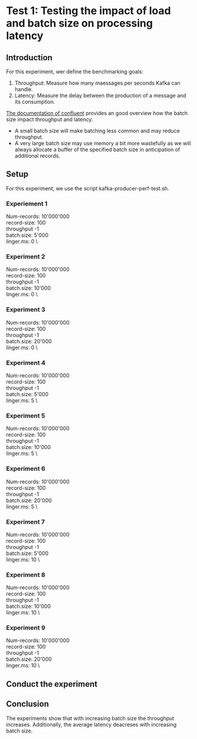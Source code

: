 # Test 1: Testing the impact of load and batch size on processing latency

## Introduction

For this experiment, wer define the benchmarking goals:
1. Throughput: Measure how many maessages per seconds Kafka can handle.
2. Latency: Measure the delay between the production of a message and its consumption.

[The documentation of confluent](https://docs.confluent.io/platform/current/installation/configuration/producer-configs.html#batch-size) provides an good overview how the batch size impact throughput and latency.
* A small batch size will make batching less common and may reduce throughput.
* A very large batch size may use memory a bit more wastefully as we will always allocate a buffer of the specified batch size in anticipation of additional records. 

## Setup

For this experiment, we use the script kafka-producer-perf-test.sh. 

### Experiement 1
Num-records: 10'000'000 \
record-size: 100 \
throughput -1 \
batch.size: 5'000 \
linger.ms: 0 \

### Experiment 2
Num-records: 10'000'000 \
record-size: 100\
throughput -1 \
batch.size: 10'000 \
linger.ms: 0 \

### Experiment 3
Num-records: 10'000'000 \
record-size: 100 \
throughput -1 \
batch.size: 20'000 \
linger.ms: 0 \

### Experiment 4
Num-records: 10'000'000 \
record-size: 100 \
throughput -1 \
batch.size: 5'000 \
linger.ms: 5 \

### Experiment 5
Num-records: 10'000'000 \
record-size: 100 \
throughput -1 \
batch.size: 10'000 \
linger.ms: 5 \

### Experiment 6
Num-records: 10'000'000 \
record-size: 100 \
throughput -1 \
batch.size: 20'000 \
linger.ms: 5 \

### Experiment 7
Num-records: 10'000'000 \
record-size: 100 \
throughput -1 \
batch.size: 5'000 \
linger.ms: 10 \

### Experiment 8
Num-records: 10'000'000 \
record-size: 100 \
throughput -1 \
batch.size: 10'000 \
linger.ms: 10 \

### Experiment 9
Num-records: 10'000'000 \
record-size: 100 \
throughput -1 \
batch.size: 20'000 \
linger.ms: 10 \

## Conduct the experiment

## Conclusion
The experiments show that with increasing batch size the throughput increases. Additionally, the average latency deacreses with increasing batch size. 

